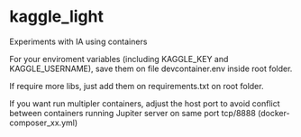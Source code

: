 # kaggle_light
Experiments with IA using containers

For your enviroment variables (including KAGGLE_KEY and KAGGLE_USERNAME), save them on file 
devcontainer.env inside root folder.

If require more libs, just add them on requirements.txt on root folder.

If you want run multipler containers, adjust the host port to avoid conflict between containers running Jupiter server on same port tcp/8888 (docker-composer_xx.yml)


